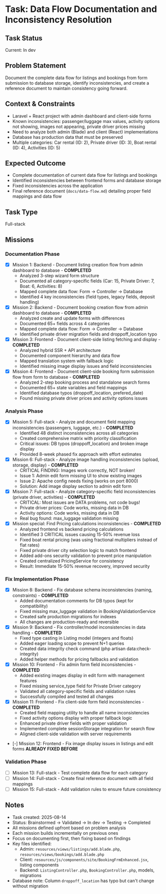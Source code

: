 # Task: Data Flow Documentation and Inconsistency Resolution

## Task Status

Current: In dev

## Problem Statement

Document the complete data flow for listings and bookings from form submission to database storage, identify inconsistencies, and create a reference document to maintain consistency going forward.

## Context & Constraints

-   Laravel + React project with admin dashboard and client-side forms
-   Known inconsistencies: passenger/luggage max values, activity options not showing, images not appearing, private driver prices missing
-   Need to analyze both admin (Blade) and client (React) implementations
-   Database has production data that must be preserved
-   Multiple categories: Car rental (ID: 2), Private driver (ID: 3), Boat rental (ID: 4), Activities (ID: 5)

## Expected Outcome

-   Complete documentation of current data flow for listings and bookings
-   Identified inconsistencies between frontend forms and database storage
-   Fixed inconsistencies across the application
-   Final reference document (`docs/data-flow.md`) detailing proper field mappings and data flow

## Task Type

Full-stack

## Missions

### Documentation Phase

-   [x] Mission 1: Backend - Document listing creation flow from admin dashboard to database - **COMPLETED**
    -   Analyzed 3-step wizard form structure
    -   Documented all category-specific fields (Car: 15, Private Driver: 7, Boat: 6, Activities: 8)
    -   Mapped complete data flow: Form → Controller → Database
    -   Identified 4 key inconsistencies (field types, legacy fields, deposit handling)
-   [x] Mission 2: Backend - Document booking creation flow from admin dashboard to database - **COMPLETED**
    -   Analyzed create and update forms with differences
    -   Documented 65+ fields across 4 categories
    -   Mapped complete data flow: Form → Controller → Database
    -   Identified private driver migration fields and droppoff_location typo
-   [x] Mission 3: Frontend - Document client-side listing fetching and display - **COMPLETED**
    -   Analyzed hybrid SSR + API architecture
    -   Documented component hierarchy and data flow
    -   Mapped translation system with fallback logic
    -   Identified missing image display issues and field inconsistencies
-   [x] Mission 4: Frontend - Document client-side booking form submission flow from form to database - **COMPLETED**
    -   Analyzed 2-step booking process and standalone search forms
    -   Documented 65+ state variables and field mappings
    -   Identified database typos (droppoff_location, prefered_date)
    -   Found missing private driver prices and activity options issues

### Analysis Phase

-   [x] Mission 5: Full-stack - Analyze and document field mapping inconsistencies (passengers, luggage, etc.) - **COMPLETED**
    -   Identified 48 distinct inconsistencies across all categories
    -   Created comprehensive matrix with priority classification
    -   Critical issues: DB typos (droppoff_location) and broken image display
    -   Provided 8-week phased fix approach with effort estimates
-   [x] Mission 6: Full-stack - Analyze image handling inconsistencies (upload, storage, display) - **COMPLETED**
    -   CRITICAL FINDING: Images work correctly, NOT broken!
    -   Issue 1: Admin edit form missing UI to show existing images
    -   Issue 2: Apache config needs fixing (works on port 8000)
    -   Solution: Add image display section to admin edit form
-   [x] Mission 7: Full-stack - Analyze category-specific field inconsistencies (private driver, activities) - **COMPLETED**
    -   CRITICAL: Most issues are DATA problems, not code bugs!
    -   Private driver prices: Code works, missing data in DB
    -   Activity options: Code works, missing data in DB
    -   Real bug found: max_luggage validation missing
-   [x] Mission special: Find Pricing calculations inconsistencies - **COMPLETED**
    -   Analyzed frontend vs backend pricing calculations
    -   Identified 3 CRITICAL issues causing 15-50% revenue loss
    -   Fixed boat rental pricing (was using fractional multipliers instead of flat rates)
    -   Fixed private driver city selection logic to match frontend
    -   Added add-ons security validation to prevent price manipulation
    -   Created centralized PricingService for consistency
    -   Result: Immediate 15-50% revenue recovery, improved security

### Fix Implementation Phase

-   [x] Mission 8: Backend - Fix database schema inconsistencies (naming, constraints) - **COMPLETED**
    -   Added documentation comments for DB typos (kept for compatibility)
    -   Fixed missing max_luggage validation in BookingValidationService
    -   Created safe production migrations for indexes
    -   All changes are production-ready and reversible
-   [x] Mission 9: Backend - Fix controller/model inconsistencies in data handling - **COMPLETED**
    -   Fixed type casting in Listing model (integers and floats)
    -   Added eager loading scope to prevent N+1 queries
    -   Created data integrity check command (php artisan data:check-integrity)
    -   Added helper methods for pricing fallbacks and validation
-   [x] Mission 10: Frontend - Fix admin form field inconsistencies - **COMPLETED**
    -   Added existing images display in edit form with management features
    -   Fixed missing service_type field for Private Driver category
    -   Validated all category-specific fields and validation rules
    -   Successfully compiled and tested all changes
-   [x] Mission 11: Frontend - Fix client-side form field inconsistencies - **COMPLETED**
    -   Created field mapping utility to handle all name inconsistencies
    -   Fixed activity options display with proper fallback logic
    -   Enhanced private driver fields with proper validation
    -   Implemented complete sessionStorage integration for search flow
    -   Aligned client-side validation with server requirements
-   [-] Mission 12: Frontend - Fix image display issues in listings and edit forms **ALREADY FIXED BEFORE**

### Validation Phase

-   [ ] Mission 13: Full-stack - Test complete data flow for each category
-   [ ] Mission 14: Full-stack - Create final reference document with all field mappings
-   [ ] Mission 15: Full-stack - Add validation rules to ensure future consistency

## Notes

-   Task created: 2025-08-14
-   Status: Brainstormed → Validated → In dev → Testing → Completed
-   All missions defined upfront based on problem analysis
-   Each mission builds incrementally on previous ones
-   Focus on documenting first, then fixing based on findings
-   Key files identified:
    -   Admin: `resources/views/listings/add.blade.php`, `resources/views/bookings/add.blade.php`
    -   Client: `resources/js/components/site/BookingFrmEnhanced.jsx`, listing components
    -   Backend: `ListingController.php`, `BookingController.php`, models, migrations
-   Database note: Column `droppoff_location` has typo but can't change without migration
